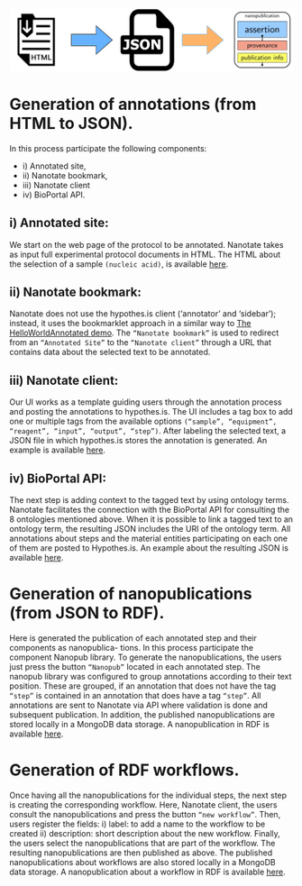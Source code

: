 ![simple running example diagram](../resources/simple-running-example-diagram.jpg)

# Generation of annotations (from HTML to JSON).
In this process participate the following components:
- i) Annotated site,
- ii) Nanotate bookmark,
- iii) Nanotate client
- iv) BioPortal API.

## i) Annotated site:
We start on the web page of the protocol to be annotated. Nanotate takes as input full experimental
protocol documents in HTML. The HTML about the selection of
a sample ``(nucleic acid)``, is available [here](../resources/protocol-resume.html).

## ii) Nanotate bookmark:
Nanotate does not use the hypothes.is client (‘annotator’ and ‘sidebar’);
instead, it uses the bookmarklet approach in a similar way to [The HelloWorldAnnotated demo](https://github.com/judell/HelloWorldAnnotated). The ``“Nanotate bookmark”`` is used to redirect from an ``“Annotated Site”`` to the ``“Nanotate client”`` through a URL that contains data about the selected text to be annotated.

## iii) Nanotate client:
Our UI works as a template guiding users through the annotation process and posting the annotations 
to hypothes.is. The UI includes a tag box to add one or multiple tags
from the available options ``(“sample”, “equipment”, “reagent”, “input”, “output”,
“step”)``. After labeling the selected text, a JSON file in which hypothes.is stores
the annotation is generated. An example is available [here](https://git.io/JWiiL).

## iv) BioPortal API:
The next step is adding context to the tagged text by using ontology terms. Nanotate facilitates the connection
with the BioPortal API for consulting the 8 ontologies mentioned above. When it is possible to link a tagged text to an ontology term, the resulting JSON includes the URI of the ontology term. All annotations about steps and the material entities participating on each one of them are posted to Hypothes.is. An example about the resulting JSON is available [here](../resources/annotation-JJN3mnbcEeuMqWOKn34VBA.json).

# Generation of nanopublications (from JSON to RDF).
Here is generated the publication of each annotated step and their components as nanopublica-
tions. In this process participate the component Nanopub library. To generate
the nanopublications, the users just press the button ``“Nanopub”`` located in each
annotated step. The nanopub library was configured to group annotations according 
to their text position. These are grouped, if an annotation that does not
have the tag ``“step”`` is contained in an annotation that does have a tag ``“step”``. All
annotations are sent to Nanotate via API where validation is done and subsequent publication. In addition, the published nanopublications are stored locally in a MongoDB data storage. A nanopublication in RDF is available [here](http://purl.org/np/RA40wBBmgSDD09QDgNFVNVYtUbrE4WvKPJmkRI6rJgshY).

# Generation of RDF workflows.
Once having all the nanopublications for the individual steps, the next step is creating the corresponding workflow. Here, Nanotate client, the users consult the nanopublications and press the button
``“new workflow”``. Then, users register the fields: 
i) label: to add a name to the workflow to be created
ii) description: short description about the new workflow. 
Finally, the users select the nanopublications that are part of the
workflow. The resulting nanopublications are then published as above. The published 
nanopublications about workflows are also stored locally in a MongoDB
data storage. A nanopublication about a workflow in RDF is available [here](http://purl.org/np/RA9fL5Ge98ru-fkf_C4b6yrC3HP5mq_s-pUCUMqxKjDMQ).